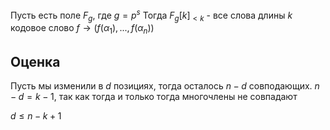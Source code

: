 Пусть есть поле $F_g$, где $g = p^s$
Тогда $F_g[k]_{<k}$ - все слова длины $k$
кодовое слово $f \to (f(\alpha_1), ..., f(\alpha_n))$

## Оценка
Пусть мы изменили в $d$ позициях, тогда осталось $n -d$ совподающих. $n - d = k - 1$, так как тогда и только тогда многочлены не совпадают

$d \leq n -k + 1$